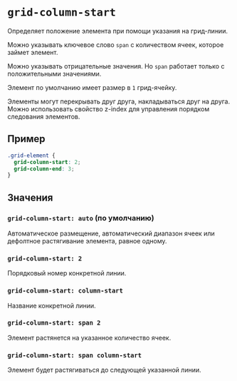 # `grid-column-start`

Определяет положение элемента при помощи указания на грид-линии.

Можно указывать ключевое слово `span` с количеством ячеек, которое займет элемент.

Можно указывать отрицательные значения. Но `span` работает только с положительными значениями.

Элемент по умолчанию имеет размер в `1` грид-ячейку.

Элементы могут перекрывать друг друга, накладываться друг на друга. Можно использовать свойство z-index для управления порядком следования элементов.

## Пример

```css
.grid-element {
  grid-column-start: 2;
  grid-column-end: 3;
}
```

## Значения

### `grid-column-start: auto` (по умолчанию)

Aвтоматическое размещение, автоматический диапазон ячеек или дефолтное растягивание элемента, равное одному.

### `grid-column-start: 2`

Порядковый номер конкретной линии.

### `grid-column-start: column-start`

Название конкретной линии.

### `grid-column-start: span 2`

Элемент растянется на указанное количество ячеек.

### `grid-column-start: span column-start`

Элемент будет растягиваться до следующей указанной линии.

